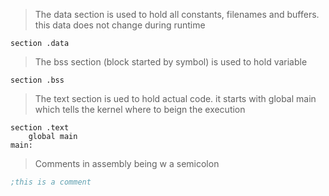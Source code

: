 
> The data section is used to hold all constants, filenames and buffers. this data does not change during runtime

```
section .data
```

> The bss section (block started by symbol) is used to hold variable

```
section .bss
```

> The text section is ued to hold actual code. it starts with global main which tells the kernel where to beign the execution

```
section .text
    global main
main:
```

> Comments in assembly being w a semicolon

``` asm
;this is a comment
```

> 